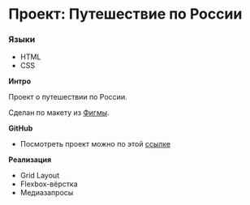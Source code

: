 # Проект: Путешествие по России

### Языки
* HTML
* CSS

**Интро**

Проект о путешествии по России.

Сделан по макету из [Фигмы](https://www.figma.com/file/5S2WSbEFL6awjVWJ0NWL8Q/Sprint-3_-Russia-_-desktop-mobile?node-id=28503%3A0).

**GitHub**

* Посмотреть проект можно по этой [ссылке](https://olegmarkof.github.io/russian-travel)

**Реализация**

* Grid Layout
* Flexbox-вёрстка
* Медиазапросы

